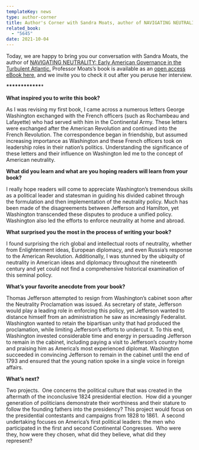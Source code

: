 ```yaml
---
templateKey: news
type: author-corner
title: Author's Corner with Sandra Moats, author of NAVIGATING NEUTRALITY
related_book:
  - "5645"
date: 2021-10-04
---
```

Today, we are happy to bring you our conversation with Sandra Moats, the author of [NAVIGATING NEUTRALITY: Early American Governance in the Turbulent Atlantic.](https://www.upress.virginia.edu/title/5645) Professor Moats’s book is available as an [open access eBook here,](https://open.upress.virginia.edu/projects/navigating-neutrality) and we invite you to check it out after you peruse her interview.

**\*\*\*\*\*\*\*\*\*\*\*\****

**What inspired you to write this book?**

As I was revising my first book, I came across a numerous letters George Washington exchanged with the French officers (such as Rochambeau and Lafayette) who had served with him in the Continental Army. These letters were exchanged after the American Revolution and continued into the French Revolution. The correspondence began in friendship, but assumed increasing importance as Washington and these French officers took on leadership roles in their nation’s politics. Understanding the significance of these letters and their influence on Washington led me to the concept of American neutrality.

**What did you learn and what are you hoping readers will learn from your book?**

I really hope readers will come to appreciate Washington’s tremendous skills as a political leader and statesman in guiding his divided cabinet through the formulation and then implementation of the neutrality policy. Much has been made of the disagreements between Jefferson and Hamilton, yet Washington transcended these disputes to produce a unified policy. Washington also led the efforts to enforce neutrality at home and abroad.

**What surprised you the most in the process of writing your book?**

I found surprising the rich global and intellectual roots of neutrality, whether from Enlightenment ideas, European diplomacy, and even Russia’s response to the American Revolution. Additionally, I was stunned by the ubiquity of neutrality in American ideas and diplomacy throughout the nineteenth century and yet could not find a comprehensive historical examination of this seminal policy.

**What’s your favorite anecdote from your book?**

Thomas Jefferson attempted to resign from Washington’s cabinet soon after the Neutrality Proclamation was issued. As secretary of state, Jefferson would play a leading role in enforcing this policy, yet Jefferson wanted to distance himself from an administration he saw as increasingly Federalist. Washington wanted to retain the bipartisan unity that had produced the proclamation, while limiting Jefferson’s efforts to undercut it. To this end, Washington invested considerable time and energy in persuading Jefferson to remain in the cabinet, including paying a visit to Jefferson’s country home and praising him as America’s most experienced diplomat. Washington succeeded in convincing Jefferson to remain in the cabinet until the end of 1793 and ensured that the young nation spoke in a single voice in foreign affairs.  

**What’s next?**

Two projects.  One concerns the political culture that was created in the aftermath of the inconclusive 1824 presidential election.  How did a younger generation of politicians demonstrate their worthiness and their stature to follow the founding fathers into the presidency? This project would focus on the presidential contestants and campaigns from 1828 to 1861.  A second undertaking focuses on America’s first political leaders: the men who participated in the first and second Continental Congresses.  Who were they, how were they chosen, what did they believe, what did they represent?